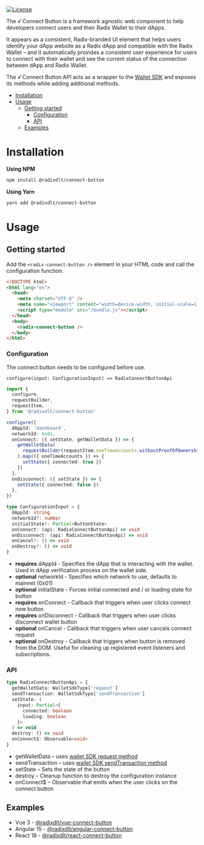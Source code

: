 [![License](https://img.shields.io/badge/License-Apache_2.0-blue.svg)](LICENSE)

The √ Connect Button is a framework agnostic web component to help developers connect users and their Radix Wallet to their dApps.

It appears as a consistent, Radix-branded UI element that helps users identify your dApp website as a Radix dApp and compatible with the Radix Wallet – and it automatically provides a consistent user experience for users to connect with their wallet and see the current status of the connection between dApp and Radix Wallet.

The √ Connect Button API acts as a wrapper to the [Wallet SDK](https://github.com/radixdlt/wallet-sdk) and exposes its methods while adding additional methods.


- [Installation](#installation)
- [Usage](#usage)
  - [Getting started](#getting-started)
    - [Configuration](#configuration)
    - [API](#api)
  - [Examples](#examples)

# Installation

**Using NPM**

```bash
npm install @radixdlt/connect-button
```

**Using Yarn**

```bash
yarn add @radixdlt/connect-button
```

# Usage

## Getting started

Add the `<radix-connect-button />` element in your HTML code and call the configuration function.

```html
<!DOCTYPE html>
<html lang="en">
  <head>
    <meta charset="UTF-8" />
    <meta name="viewport" content="width=device-width, initial-scale=1.0" />
    <script type="module" src="/bundle.js"></script>
  </head>
  <body>
    <radix-connect-button />
  </body>
</html>
```

### Configuration

The connect button needs to be configured before use.

`configure(input: ConfigurationInput) => RadixConnectButtonApi`

```typescript
import {
  configure,
  requestBuilder,
  requestItem,
} from '@radixdlt/connect-button'

configure({
  dAppId: 'dashboard',
  networkId: 0x01,
  onConnect: ({ setState, getWalletData }) => {
    getWalletData(
      requestBuilder(requestItem.oneTimeAccounts.withoutProofOfOwnership(1))
    ).map(({ oneTimeAccounts }) => {
      setState({ connected: true })
    })
  },
  onDisconnect: ({ setState }) => {
    setState({ connected: false })
  },
})
```

```typescript
type ConfigurationInput = {
  dAppId: string
  networkId?: number
  initialState?: Partial<ButtonState>
  onConnect: (api: RadixConnectButtonApi) => void
  onDisconnect: (api: RadixConnectButtonApi) => void
  onCancel?: () => void
  onDestroy?: () => void
}
```

- **requires** dAppId - Specifies the dApp that is interacting with the wallet. Used in dApp verification process on the wallet side.
- **optional** networkId - Specifies which network to use, defaults to mainnet (0x01)
- **optional** initialState - Forces initial connected and / or loading state for button
- **requires** onConnect - Callback that triggers when user clicks connect now button
- **requires** onDisconnect - Callback that triggers when user clicks disconnect wallet button
- **optional** onCancel - Callback that triggers when user cancels connect request
- **optional** onDestroy - Callback that triggers when button is removed from the DOM. Useful for cleaning up registered event listeners and subscriptions.

### API

```typescript
type RadixConnectButtonApi = {
  getWalletData: WalletSdkType['request']
  sendTransaction: WalletSdkType['sendTransaction']
  setState: (
    input: Partial<{
      connected: boolean
      loading: boolean
    }>
  ) => void
  destroy: () => void
  onConnect$: Observable<void>
}
```

- getWalletData – uses [wallet SDK request method](https://github.com/radixdlt/wallet-sdk#get-wallet-data)
- sendTransaction – uses [wallet SDK sendTransaction method](https://github.com/radixdlt/wallet-sdk#send-transaction)
- setState – Sets the state of the button
- destroy – Cleanup function to destroy the configuration instance
- onConnect$ – Observable that emits when the user clicks on the connect button

## Examples

- Vue 3 - [@radixdlt/vue-connect-button](https://github.com/radixdlt/vue-connect-button)
- Angular 15 - [@radixdlt/angular-connect-button](https://github.com/radixdlt/angular-connect-button)
- React 18 - [@radixdlt/react-connect-button](https://github.com/radixdlt/react-connect-button)
